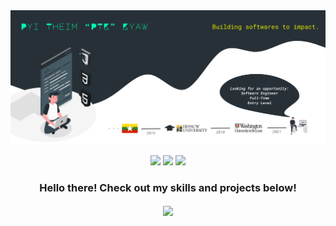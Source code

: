 <img src="https://github.com/ptkpyitheim/ptkpyitheim/blob/master/github_readme_cover.png?raw=true">

<p align="center">
  <img src="https://www.animatedimages.org/data/media/35/animated-eye-image-0012.gif" width="30px">
  <img src="https://www.animatedimages.org/data/media/35/animated-eye-image-0012.gif" width="30px">
  <img src="https://www.animatedimages.org/data/media/35/animated-eye-image-0012.gif" width="30px">
</p>

<h3 align="center">             
  Hello there! Check out my skills and projects below!
</h3>


<p align="center">
   <img align="center" src="https://github-readme-stats.vercel.app/api/top-langs/?username=ptkpyitheim&title_color=00FFB5&bg_color=273036&text_color=ffffff" />
</p>



<!--
<p align="center">
  <a href="https://www.linkedin.com/in/ptkpyitheim/" target="_blank" style="margin-right: 20px;">
   <img src="./linkedin.svg" alt="LinkedIn icon" width="30px">
  </a>
  <a href="http://devpost.com/ptkpyitheim" target="_blank" style="margin-right: 20px;">
   <img src="./devpost.png" alt="DevPost icon" width="30px">
  </a>
  <a href="https://pyitheimkyaw.com/" target="_blank" style="margin-right: 20px;">
   <img src="./personal.png" alt="Personal icon" width="30px" style="margin-right: 20px;">
  </a>
  <a href="https://github.com/ptkpyitheim" target="_blank">
   <img src="./github.svg" alt="GitHub icon" width="30px">
  </a>
</p>
-->
           


<!--
**ptkpyitheim/ptkpyitheim** is a ✨ _special_ ✨ repository because its `README.md` (this file) appears on your GitHub profile.

Here are some ideas to get you started:

- 🔭 I’m currently working on ...
- 🌱 I’m currently learning ...
- 👯 I’m looking to collaborate on ...
- 🤔 I’m looking for help with ...
- 💬 Ask me about ...
- 📫 How to reach me: ...
- 😄 Pronouns: ...
- ⚡ Fun fact: ...
-->
